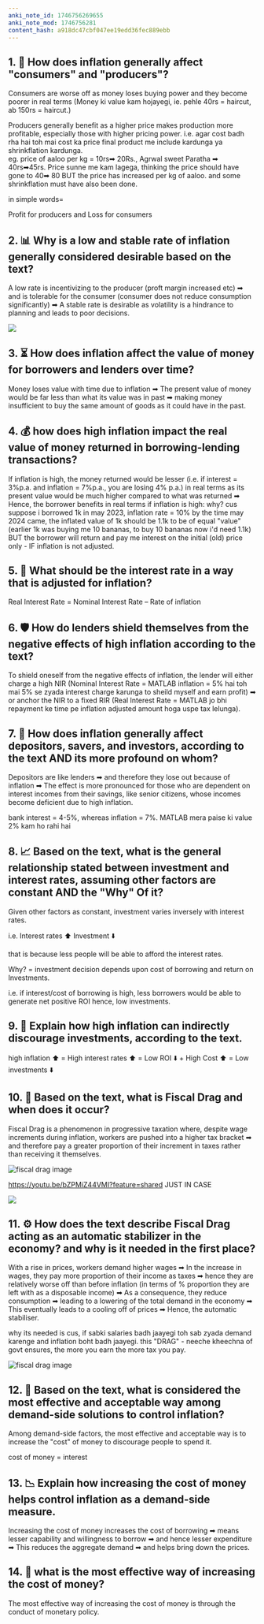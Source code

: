 ```yaml
---
anki_note_id: 1746756269655
anki_note_mod: 1746756281
content_hash: a918dc47cbf047ee19edd36fec889ebb
---
```


## 1. 🙁 How does inflation generally affect "consumers" and "producers"?

Consumers are worse off as money loses buying power and they become poorer in real terms (Money ki value kam hojayegi, ie. pehle 40rs = haircut, ab 150rs = haircut.)

Producers generally benefit as a higher price makes production more profitable, especially those with higher pricing power. i.e. agar cost badh rha hai toh mai cost ka price final product me include kardunga ya shrinkflation kardunga.   
eg. price of aaloo per kg = 10rs➡ 20Rs., Agrwal sweet Paratha ➡  40rs➡45rs. Price sunne me kam lagega, thinking the price should have gone to 40➡ 80 BUT the price has increased per kg of aaloo. and some shrinkflation must have also been done.

in simple words=

Profit for producers and Loss for consumers

## 2. 📊 Why is a low and stable rate of inflation generally considered desirable based on the text?

A low rate is incentivizing to the producer (proft margin increased etc) ➡ and is tolerable for the consumer (consumer does not reduce consumption significantly) ➡ A stable rate is desirable as volatility is a hindrance to planning and leads to poor decisions.

![](paste-2d65db1036fe1652fa268b46f7629ba7caa37b7d.jpg)

## 3. ⏳ How does inflation affect the value of money for borrowers and lenders over time?

Money loses value with time due to inflation ➡ The present value of money would be far less than what its value was in past ➡ making money insufficient to buy the same amount of goods as it could have in the past.

## 4. 💰 how does high inflation impact the real value of money returned in borrowing-lending transactions?

If inflation is high, the money returned would be lesser (i.e. if interest = 3%p.a. and inflation = 7%p.a., you are losing 4% p.a.) in real terms as its present value would be much higher compared to what was returned ➡ Hence, the borrower benefits in real terms if inflation is high: why? cus suppose i borrowed 1k in may 2023, inflation rate = 10% by the time may 2024 came, the inflated value of 1k should be 1.1k to be of equal "value" (earlier 1k was buying me 10 bananas, to buy 10 bananas now i'd need 1.1k) BUT the borrower will return and pay me interest on the initial (old) price only - IF inflation is not adjusted.

## 5. 🧮 What should be the interest rate in a way that is adjusted for inflation?

Real Interest Rate = Nominal Interest Rate – Rate of inflation

## 6. 🛡️ How do lenders shield themselves from the negative effects of high inflation according to the text?

To shield oneself from the negative effects of inflation, the lender will either charge a high NIR (Nominal Interest Rate = MATLAB inflation = 5% hai toh mai 5% se zyada interest charge karunga to sheild myself and earn profit) ➡ or anchor the NIR to a fixed RIR (Real Interest Rate = MATLAB jo bhi repayment ke time pe inflation adjusted amount hoga uspe tax lelunga).

## 7. 🏦 How does inflation generally affect depositors, savers, and investors, according to the text AND its more profound on whom?

Depositors are like lenders ➡ and therefore they lose out because of inflation ➡ The effect is more pronounced for those who are dependent on interest incomes from their savings, like senior citizens, whose incomes become deficient due to high inflation.

bank interest = 4-5%, whereas inflation = 7%. MATLAB mera paise ki value 2% kam ho rahi hai

## 8. 📈 Based on the text, what is the general relationship stated between investment and interest rates, assuming other factors are constant AND the "Why" Of it?

Given other factors as constant, investment varies inversely with interest rates.

i.e. Interest rates ⬆️ Investment ⬇️

that is because less people will be able to afford the interest rates.

Why? = investment decision depends upon cost of borrowing and return on Investments.

i.e. if interest/cost of borrowing is high, less borrowers would be able to generate net positive ROI hence, low investments.

## 9. 💸 Explain how high inflation can indirectly discourage investments, according to the text.

high inflation ⬆️ = High interest rates ⬆️ = Low ROI ⬇️ + High Cost ⬆️ = Low investments ⬇️

## 10. 💼 Based on the text, what is Fiscal Drag and when does it occur?

Fiscal Drag is a phenomenon in progressive taxation where, despite wage increments during inflation, workers are pushed into a higher tax bracket ➡ and therefore pay a greater proportion of their increment in taxes rather than receiving it themselves.

![fiscal drag image](fiscal-drag-image.svg)

<https://youtu.be/bZPMiZ44VMI?feature=shared> JUST IN CASE

![](paste-2f090b7b36760e07dd1d7952b67a268598a8bd4a.jpg)

## 11. ⚙️ How does the text describe Fiscal Drag acting as an automatic stabilizer in the economy? and why is it needed in the first place?

With a rise in prices, workers demand higher wages ➡ In the increase in wages, they pay more proportion of their income as taxes ➡ hence they are relatively worse off than before inflation (in terms of % proportion they are left with as a disposable income) ➡ As a consequence, they reduce consumption ➡ leading to a lowering of the total demand in the economy ➡ This eventually leads to a cooling off of prices ➡ Hence, the automatic stabiliser.

why its needed is cus, if sabki salaries badh jaayegi toh sab zyada demand karenge and inflation boht badh jaayegi. this "DRAG" - neeche kheechna of govt ensures, the more you earn the more tax you pay.

![fiscal drag image](fiscal-drag-image.svg)

## 12. 🎯 Based on the text, what is considered the most effective and acceptable way among demand-side solutions to control inflation?

Among demand-side factors, the most effective and acceptable way is to increase the "cost" of money to discourage people to spend it.

cost of money = interest

## 13. 📉 Explain how increasing the cost of money helps control inflation as a demand-side measure.

Increasing the cost of money increases the cost of borrowing ➡ means lesser capability and willingness to borrow ➡ and hence lesser expenditure ➡ This reduces the aggregate demand ➡ and helps bring down the prices.

## 14. 🏦 what is the most effective way of increasing the cost of money?

The most effective way of increasing the cost of money is through the conduct of monetary policy.